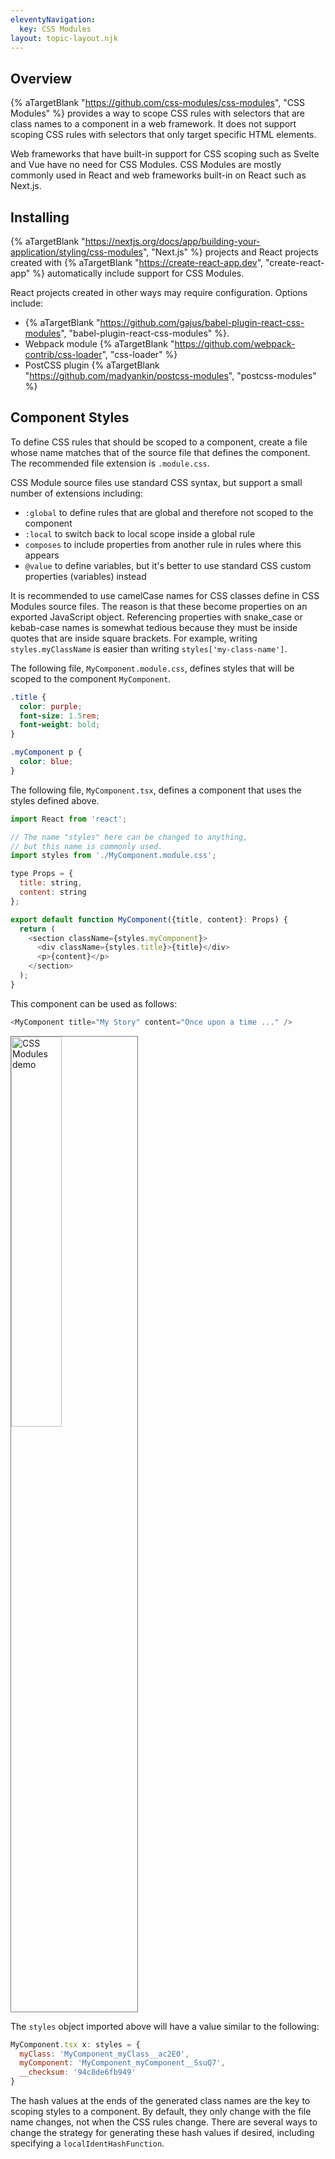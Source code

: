```yaml
---
eleventyNavigation:
  key: CSS Modules
layout: topic-layout.njk
---
```


<style>
    img {
        border: 1px solid gray;
    }
</style>

## Overview

{% aTargetBlank "https://github.com/css-modules/css-modules", "CSS Modules" %}
provides a way to scope CSS rules with selectors that are class names
to a component in a web framework.
It does not support scoping CSS rules with
selectors that only target specific HTML elements.

Web frameworks that have built-in support for CSS scoping such as
Svelte and Vue have no need for CSS Modules.
CSS Modules are mostly commonly used in React
and web frameworks built-in on React such as Next.js.

## Installing

{% aTargetBlank
"https://nextjs.org/docs/app/building-your-application/styling/css-modules",
"Next.js" %} projects and React projects created with {% aTargetBlank
"https://create-react-app.dev", "create-react-app" %}
automatically include support for CSS Modules.

React projects created in other ways may require configuration.
Options include:

- {% aTargetBlank "https://github.com/gajus/babel-plugin-react-css-modules",
  "babel-plugin-react-css-modules" %}.
- Webpack module {% aTargetBlank
  "https://github.com/webpack-contrib/css-loader", "css-loader" %}
- PostCSS plugin {% aTargetBlank
  "https://github.com/madyankin/postcss-modules", "postcss-modules" %}

## Component Styles

To define CSS rules that should be scoped to a component, create a file
whose name matches that of the source file that defines the component.
The recommended file extension is `.module.css`.

CSS Module source files use standard CSS syntax,
but support a small number of extensions including:

- `:global` to define rules that are global and
  therefore not scoped to the component
- `:local` to switch back to local scope inside a global rule
- `composes` to include properties from another rule in rules where this appears
- `@value` to define variables, but it's better to use
  standard CSS custom properties (variables) instead

It is recommended to use camelCase names for
CSS classes define in CSS Modules source files.
The reason is that these become properties on an exported JavaScript object.
Referencing properties with snake_case or kebab-case names is somewhat tedious
because they must be inside quotes that are inside square brackets.
For example, writing `styles.myClassName`
is easier than writing `styles['my-class-name']`.

The following file, `MyComponent.module.css`, defines styles
that will be scoped to the component `MyComponent`.

```css
.title {
  color: purple;
  font-size: 1.5rem;
  font-weight: bold;
}

.myComponent p {
  color: blue;
}
```

The following file, `MyComponent.tsx`, defines
a component that uses the styles defined above.

```js
import React from 'react';

// The name "styles" here can be changed to anything,
// but this name is commonly used.
import styles from './MyComponent.module.css';

type Props = {
  title: string,
  content: string
};

export default function MyComponent({title, content}: Props) {
  return (
    <section className={styles.myComponent}>
      <div className={styles.title}>{title}</div>
      <p>{content}</p>
    </section>
  );
}
```

This component can be used as follows:

```js
<MyComponent title="My Story" content="Once upon a time ..." />
```

<img alt="CSS Modules demo" style="width: 40%"
  src="/blog/assets/css-modules-demo.png?v={{pkg.version}}"
  title="CSS Modules demo">

The `styles` object imported above will have a value similar to the following:

```js
MyComponent.tsx x: styles = {
  myClass: 'MyComponent_myClass__ac2E0',
  myComponent: 'MyComponent_myComponent__SsuQ7',
  __checksum: '94c8de6fb949'
}
```

The hash values at the ends of the generated class names
are the key to scoping styles to a component.
By default, they only change with the file name changes,
not when the CSS rules change.
There are several ways to change the strategy for generating these hash values
if desired, including specifying a `localIdentHashFunction`.
